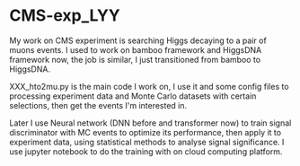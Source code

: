 # CMS-exp_LYY

My work on CMS experiment is searching Higgs decaying to a pair of muons events. I used to work on bamboo framework and HiggsDNA framework now, the job is similar, I just transitioned from bamboo to HiggsDNA.

XXX_hto2mu.py is the main code I work on, I use it and some config files to processing experiment data and Monte Carlo datasets with certain selections, then get the events I'm interested in.

Later I use Neural network (DNN before and transformer now) to train signal discriminator with MC events to optimize its performance, then apply it to experiment data, using statistical methods to analyse signal significance. I use jupyter notebook to do the training with on cloud computing platform.

